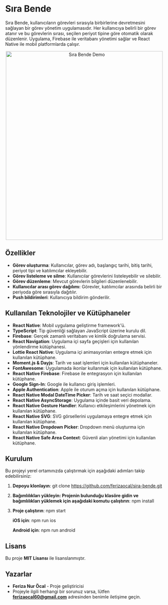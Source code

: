 # Sıra Bende

Sıra Bende, kullanıcıların görevleri sırasıyla birbirlerine devretmesini sağlayan bir görev yönetim uygulamasıdır. Her kullanıcıya belirli bir görev atanır ve bu görevlerin sırası, seçilen periyot tipine göre otomatik olarak düzenlenir. Uygulama, Firebase ile veritabanı yönetimi sağlar ve React Native ile mobil platformlarda çalışır.

<p align="center">
  <img src="src/assets/gif/sira-bende-demo.gif" width="500" height="600" alt="Sıra Bende Demo" />
</p>

## Özellikler

- **Görev oluşturma**: Kullanıcılar, görev adı, başlangıç tarihi, bitiş tarihi, periyot tipi ve katılımcılar ekleyebilir.
- **Görev listeleme ve silme**: Kullanıcılar görevlerini listeleyebilir ve silebilir.
- **Görev düzenleme**: Mevcut görevlerin bilgileri düzenlenebilir.
- **Kullanıcılar arası görev dağılımı**: Görevler, katılımcılar arasında belirli bir periyoda göre sırasıyla dağıtılır.
- **Push bildirimleri**: Kullanıcıya bildirim gönderilir.

## Kullanılan Teknolojiler ve Kütüphaneler

- **React Native**: Mobil uygulama geliştirme framework'ü.
- **TypeScript**: Tip güvenliği sağlayan JavaScript üzerine kurulu dil.
- **Firebase**: Gerçek zamanlı veritabanı ve kimlik doğrulama servisi.
- **React Navigation**: Uygulama içi sayfa geçişleri için kullanılan yönlendirme kütüphanesi.
- **Lottie React Native**: Uygulama içi animasyonları entegre etmek için kullanılan kütüphane.
- **Moment.js & Dayjs**: Tarih ve saat işlemleri için kullanılan kütüphaneler.
- **FontAwesome**: Uygulamada ikonlar kullanmak için kullanılan kütüphane.
- **React Native Firebase**: Firebase ile entegrasyon için kullanılan kütüphane.
- **Google Sign-In**: Google ile kullanıcı giriş işlemleri.
- **Apple Authentication**: Apple ile oturum açma için kullanılan kütüphane.
- **React Native Modal DateTime Picker**: Tarih ve saat seçici modallar.
- **React Native AsyncStorage**: Uygulama içinde basit veri depolama.
- **React Native Gesture Handler**: Kullanıcı etkileşimlerini yönetmek için kullanılan kütüphane.
- **React Native SVG**: SVG görsellerini uygulamaya entegre etmek için kullanılan kütüphane.
- **React Native Dropdown Picker**: Dropdown menü oluşturma için kullanılan kütüphane.
- **React Native Safe Area Context**: Güvenli alan yönetimi için kullanılan kütüphane.

## Kurulum

Bu projeyi yerel ortamınızda çalıştırmak için aşağıdaki adımları takip edebilirsiniz:

1. **Depoyu klonlayın**:
   git clone https://github.com/ferizaocal/sira-bende.git

2. **Bağımlılıkları yükleyin: Projenin bulunduğu klasöre gidin ve bağımlılıkları yüklemek için aşağıdaki komutu çalıştırın**:
   npm install

3. **Proje çalıştırın**:
   npm start

   **iOS için**: npm run ios

   **Android için**: npm run android

## **Lisans**

Bu proje **MIT Lisansı** ile lisanslanmıştır.

## **Yazarlar**

- **Feriza Nur Öcal** - Proje geliştiricisi
- Projeyle ilgili herhangi bir sorunuz varsa, lütfen **ferizaocal60@gmail.com** adresinden benimle iletişime geçin.
